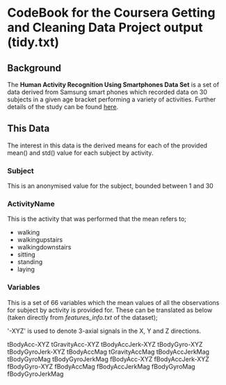 # CodeBook for the Coursera Getting and Cleaning Data Project output (tidy.txt)

## Background

The **Human Activity Recognition Using Smartphones Data Set** is a set of data derived from Samsung smart phones which recorded data on 30 subjects in a given age bracket performing a variety of activities. Further details of the study can be found [here](http://archive.ics.uci.edu/ml/datasets/Human+Activity+Recognition+Using+Smartphones).

## This Data

The interest in this data is the derived means for each of the provided mean() and std() value for each subject by activity.

### Subject

This is an anonymised value for the subject, bounded between 1 and 30

### ActivityName

This is the activity that was performed that the mean refers to;

* walking
* walkingupstairs
* walkingdownstairs
* sitting
* standing
* laying

### Variables

This is a set of 66 variables which the mean values of all the observations for subject by activity is provided for. These can be translated as below (taken directly from *features_info.txt* of the dataset);

'-XYZ' is used to denote 3-axial signals in the X, Y and Z directions.

tBodyAcc-XYZ
tGravityAcc-XYZ
tBodyAccJerk-XYZ
tBodyGyro-XYZ
tBodyGyroJerk-XYZ
tBodyAccMag
tGravityAccMag
tBodyAccJerkMag
tBodyGyroMag
tBodyGyroJerkMag
fBodyAcc-XYZ
fBodyAccJerk-XYZ
fBodyGyro-XYZ
fBodyAccMag
fBodyAccJerkMag
fBodyGyroMag
fBodyGyroJerkMag